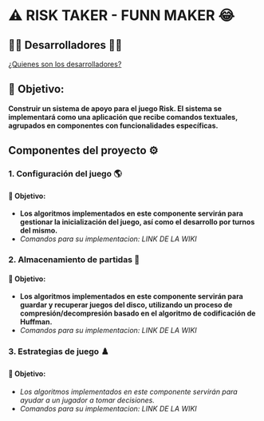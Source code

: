 # :warning: RISK TAKER - FUNN MAKER :joy:

## :man_technologist: Desarrolladores :man_technologist:
[¿Quienes son los desarrolladores?](https://github.com/Juaness06/Risk_taker-fun_maker/wiki/😎¿Quiénes-somos%3F😎)

## :dart: Objetivo:
__Construir un sistema de apoyo para el juego Risk. El sistema se implementará
como una aplicación que recibe comandos textuales, agrupados en componentes con funcionalidades específicas.__ 

## Componentes del proyecto :gear:

### 1. Configuración del juego :earth_americas:
#### :dart: Objetivo:
* __Los algoritmos implementados en este componente servirán para gestionar la inicialización del juego,
así como el desarrollo por turnos del mismo.__
* _Comandos para su implementacion: LINK DE LA WIKI_

### 2. Almacenamiento de partidas :floppy_disk:
#### :dart: Objetivo:
* __Los algoritmos implementados en este componente servirán para guardar y recuperar juegos del disco,
utilizando un proceso de compresión/decompresión basado en el algoritmo de codificación de Huffman.__
* _Comandos para su implementacion: LINK DE LA WIKI_

### 3. Estrategias de juego :chess_pawn:
#### :dart: Objetivo:
* _Los algoritmos implementados en este componente servirán para ayudar a un jugador a tomar decisiones._
* _Comandos para su implementacion: LINK DE LA WIKI_
